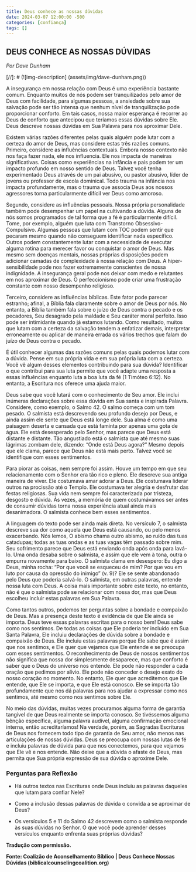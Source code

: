 ```yaml
---
title: Deus conhece as nossas dúvidas
date: 2024-03-07 12:00:00 -500
categories: [confiança]
tags: []
---
```


## **DEUS CONHECE AS NOSSAS DÚVIDAS**
*Por Dave Dunham*


[//]: # (![img-description] (assets/img/dave-dunham.png))


A insegurança em nossa relação com Deus é uma experiência bastante comum. Enquanto muitos de nós podem ser tranquilizados pelo amor de Deus com facilidade, para algumas pessoas, a ansiedade sobre sua salvação pode ser tão intensa que nenhum nível de tranquilização pode proporcionar conforto. Em tais casos, nossa maior esperança é recorrer ao Deus de conforto que antecipou que teríamos essas dúvidas sobre Ele. Deus descreve nossas dúvidas em Sua Palavra para nos aproximar Dele.

Existem várias razões diferentes pelas quais alguém pode lutar com a certeza do amor de Deus, mas considere estas três razões comuns. Primeiro, considere as influências contextuais. Embora nosso contexto não nos faça fazer nada, ele nos influencia. Ele nos impacta de maneiras significativas. Coisas como experiências na infância e pais podem ter um impacto profundo em nosso sentido de Deus. Talvez você tenha experimentado Deus através de um pai abusivo, ou pastor abusivo, líder de jovens ou professor de escola dominical. Todo trauma na infância nos impacta profundamente, mas o trauma que associa Deus aos nossos agressores torna particularmente difícil ver Deus como amoroso.

Segundo, considere as influências pessoais. Nossa própria personalidade também pode desempenhar um papel na cultivando a dúvida. Alguns de nós somos programados de tal forma que a fé é particularmente difícil. Tome, por exemplo, alguém que luta com Transtorno Obsessivo-Compulsivo. Algumas pessoas que lutam com TOC podem sentir que pecaram mesmo quando não conseguem identificar nada específico. Outros podem constantemente lutar com a necessidade de executar alguma rotina para merecer favor ou conquistar o amor de Deus. Mas mesmo sem doenças mentais, nossas próprias disposições podem adicionar camadas de complexidade à nossa relação com Deus. A hiper-sensibilidade pode nos fazer extremamente conscientes de nossa indignidade. A insegurança geral pode nos deixar com medo e relutantes em nos aproximar de Deus. O perfeccionismo pode criar uma frustração constante com nosso desempenho religioso.

Terceiro, considere as influências bíblicas. Este fator pode parecer estranho; afinal, a Bíblia fala claramente sobre o amor de Deus por nós. No entanto, a Bíblia também fala sobre o juízo de Deus contra o pecado e os pecadores, Seu desagrado pela maldade e Seu caráter moral perfeito. Isso pode ser intimidante quando já estamos lutando. Como resultado, muitos que lutam com a certeza da salvação tendem a enfatizar demais, interpretar erroneamente ou aplicar de maneira errada os vários trechos que falam do juízo de Deus contra o pecado.

É útil conhecer algumas das razões comuns pelas quais podemos lutar com a dúvida. Pense em sua própria vida e em sua própria luta com a certeza. Você vê algum desses elementos contribuindo para sua dúvida? Identificar o que contribui para sua luta permite que você adapte uma resposta a essas influências enquanto luta a boa luta da fé (1 Timóteo 6:12). No entanto, a Escritura nos oferece uma ajuda maior.

Deus sabe que você lutará com o conhecimento de Seu amor. Ele inclui inúmeras declarações sobre essa dúvida em Sua santa e inspirada Palavra. Considere, como exemplo, o Salmo 42. O salmo começa com um tom pesado. O salmista está descrevendo seu profundo desejo por Deus, e ainda assim ele sente que Deus está longe dele. Sua alma é como uma paisagem deserta e cansada que está faminta por apenas uma gota de água. Ele está desesperado pelo Senhor, mas parece que Deus está distante e distante. Tão angustiado está o salmista que até mesmo suas lágrimas zombam dele, dizendo: “Onde está Deus agora?” Mesmo depois que ele clama, parece que Deus não está mais perto. Talvez você se identifique com esses sentimentos.

Para piorar as coisas, nem sempre foi assim. Houve um tempo em que seu relacionamento com o Senhor era tão rico e pleno. Ele descreve sua antiga maneira de viver. Ele costumava amar adorar a Deus. Ele costumava liderar outros na procissão até o Templo. Ele costumava ter alegria e desfrutar das festas religiosas. Sua vida nem sempre foi caracterizada por tristeza, desgosto e dúvida. Às vezes, a memória de quem costumávamos ser antes de consumir dúvidas torna nossa experiência atual ainda mais desanimadora. O salmista conhece bem esses sentimentos.

A linguagem do texto pode ser ainda mais direta. No versículo 7, o salmista descreve sua dor como aquela que Deus está causando, ou pelo menos exacerbando. Nós lemos, O abismo chama outro abismo, ao ruído das tuas catadupas; todas as tuas ondas e as tuas vagas têm passado sobre mim. Seu sofrimento parece que Deus está enviando onda após onda para lavá-lo. Uma onda desaba sobre o salmista, e assim que ele vem à tona, outra o empurra novamente para baixo. O salmista clama em desespero: Eu digo a Deus, minha rocha: “Por que você se esqueceu de mim? Por que vou em luto por causa da opressão do inimigo” (v. 9)? Ele se sente abandonado pelo Deus que poderia salvá-lo. O salmista, em outras palavras, entende nossa luta com Deus. A coisa mais importante sobre este texto, no entanto, não é que o salmista pode se relacionar com nossa dor, mas que Deus escolheu incluir estas palavras em Sua Palavra.

Como tantos outros, podemos ter perguntas sobre a bondade e compaixão de Deus. Mas a presença deste texto é evidência de que Ele ainda se importa. Deus teve essas palavras escritas para o nosso bem! Deus sabe como nos sentimos. De todas as coisas que Ele poderia ter incluído em Sua Santa Palavra, Ele incluiu declarações de dúvida sobre a bondade e compaixão de Deus. Ele incluiu estas palavras porque Ele sabe que é assim que nos sentimos, e Ele quer que vejamos que Ele entende e se preocupa com esses sentimentos. O reconhecimento de Deus de nossos sentimentos não significa que nossa dor simplesmente desaparece, mas que conforto é saber que o Deus do universo nos entende. Ele pode não responder a cada oração que pedimos por alívio. Ele pode não conceder o desejo exato do nosso coração no momento. No entanto, Ele quer que acreditemos que Ele entende, que Ele se importa, e que Ele está conosco. Ele se importa tão profundamente que nos dá palavras para nos ajudar a expressar como nos sentimos, até mesmo como nos sentimos sobre Ele.

No meio das dúvidas, muitas vezes procuramos alguma forma de garantia tangível de que Deus realmente se importa conosco. Se tivéssemos alguma bênção específica, alguma palavra audível, alguma confirmação emocional interna, então acreditaríamos! Na verdade, porém, as Sagradas Escrituras de Deus nos fornecem todo tipo de garantia de Seu amor, não menos nas articulações de nossas dúvidas. Deus se preocupa com nossas lutas de fé e incluiu palavras de dúvida para que nos conectemos, para que vejamos que Ele vê e nos entende. Não deixe que a dúvida o afaste de Deus, mas permita que Sua própria expressão de sua dúvida o aproxime Dele.

### **Perguntas para Reflexão**

* Há outros textos nas Escrituras onde Deus incluiu as palavras daqueles que lutam para confiar Nele?

* Como a inclusão dessas palavras de dúvida o convida a se aproximar de Deus?

* Os versículos 5 e 11 do Salmo 42 descrevem como o salmista responde às suas dúvidas no Senhor. O que você pode aprender desses versículos enquanto enfrenta suas próprias dúvidas?

**Tradução com permissão.**

**Fonte: Coalizão de Aconselhamento Bíblico | Deus Conhece Nossas Dúvidas (biblicalcounselingcoalition.org)**

